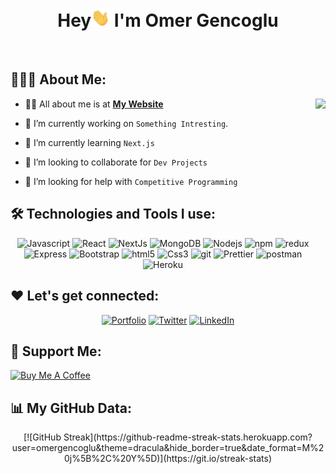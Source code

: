 <h1 align="center">Hey<img src="https://raw.githubusercontent.com/ABSphreak/ABSphreak/master/gifs/Hi.gif" width="30px"> I'm Omer Gencoglu</h1>

 <br/>

## 👨🏻‍💻 About Me:

<img  src="https://giphy.com/embed/qgQUggAC3Pfv687qPC" height="290px" align="right" />

- 🙋‍♂️ All about me is at **[My Website](https://omergencoglu.dev)**

- 🔭 I’m currently working on `Something Intresting`.

- 🌱 I’m currently learning `Next.js`

- 🙏 I’m looking to collaborate for `Dev Projects`

- 🤔 I’m looking for help with `Competitive Programming`

## 🛠️ Technologies and Tools I use:

<div align="center">
<img alt="Javascript" src="https://img.shields.io/badge/JavaScript-323330?style=for-the-badge&logo=javascript&logoColor=F7DF1E"  height="25px"/>
<img alt="React" src="https://img.shields.io/badge/React-20232A?style=for-the-badge&logo=react&logoColor=61DAFB" height="25px"/>
<img alt="NextJs" src="https://img.shields.io/badge/Next-black?style=for-the-badge&logo=next.js&logoColor=white" height="25px"/>
<img alt="MongoDB" src="https://img.shields.io/badge/-MongoDB-13aa52?style=flat-square&logo=mongodb&logoColor=white"  height="25px"/>
<img alt="Nodejs" src="https://img.shields.io/badge/-Nodejs-43853d?style=flat-square&logo=Node.js&logoColor=white"  height="25px"/>
<img alt="npm" src="https://img.shields.io/badge/NPM-%23000000.svg?style=for-the-badge&logo=npm&logoColor=white" height="25px"/>
<img alt="redux" src="https://img.shields.io/badge/-Redux-764ABC?style=flat-square&logo=redux&logoColor=white" height="25px"/>
 <img alt="Express" src="https://img.shields.io/badge/express.js-%23404d59.svg?style=for-the-badge&logo=express&logoColor=%2361DAFB" height="25px"/>
<img alt="Bootstrap" src="https://img.shields.io/badge/Bootstrap-563D7C?style=for-the-badge&logo=bootstrap&logoColor=white" height="25px"/>
<img alt="html5" src="https://img.shields.io/badge/HTML5-E34F26?style=for-the-badge&logo=html5&logoColor=white" height="25px"/>
<img alt="Css3" src="https://img.shields.io/badge/CSS3-1572B6?style=for-the-badge&logo=css3&logoColor=white" height="25px"/>
<img alt="git" src="https://img.shields.io/badge/-Git-F05032?style=flat-square&logo=git&logoColor=white" height="25px"/>
<img alt="Prettier" src="https://img.shields.io/badge/-Prettier-F7B93E?style=flat-square&logo=prettier&logoColor=white" height="25px"/>
 <img alt="postman" src="https://img.shields.io/badge/-Postman-00C7B7?style=flat-square&logo=postman&logoColor=white" height="25px"/>
 <img alt="Heroku" src="https://img.shields.io/badge/-Heroku-430098?style=flat-square&logo=heroku&logoColor=white" height="25px"/>
</div>

## ❤️ Let's get connected:

<div align="center"><a href="https://omergencoglu.dev" target="_blank"><img alt="Portfolio" src="https://img.shields.io/badge/omergencoglu.dev-9146FF.svg?&style=for-the-badge&logo=appveyor&logoColor=white" height="30px" /></a> <a href="https://twitter.com/omergencogludev" target="_blank"><img alt="Twitter" src="https://img.shields.io/badge/twitter-%231DA1F2.svg?&style=for-the-badge&logo=twitter&logoColor=white"  height="30px"/></a> <a href="https://www.linkedin.com/in/omer-sait-gencoglu/" target="_blank"><img alt="LinkedIn" src="https://img.shields.io/badge/linkedin-%230077B5.svg?&style=for-the-badge&logo=linkedin&logoColor=white"  height="30px"/></a>
</div>

## 🤝 Support Me:

<a href="https://www.buymeacoffee.com/omergencoglu" target="_blank"><img src="https://cdn.buymeacoffee.com/buttons/default-blue.png" alt="Buy Me A Coffee" height="60" width="200"></a>

## 📊 My GitHub Data:

<div align="center">
  [![GitHub Streak](https://github-readme-streak-stats.herokuapp.com?user=omergencoglu&theme=dracula&hide_border=true&date_format=M%20j%5B%2C%20Y%5D)](https://git.io/streak-stats)
</div>
